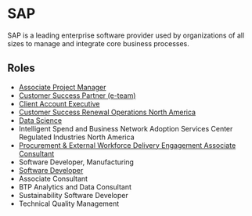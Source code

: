 # SAP

SAP is a leading enterprise software provider used by organizations of all sizes to manage and integrate core business processes.

## Roles

- [Associate Project Manager](../roles/2023_01_SAP_ASSOCIATE_PROJECT_MANAGER.md)
- [Customer Success Partner (e-team)](../roles/2023_01_SAP_CUSTOMER_SUCCESS_PARTNER_E_TEAM.MD)
- [Client Account Executive](../roles/2023_01_SAP_CLIENT_ACCOUNT_EXECUTIVE.md)
- [Customer Success Renewal Operations North America](../roles/2023_01_SAP_CUSTOMER_SUCCESS_RENEWAL_OPERATIONS_NORTH_AMERICA.md)
- [Data Science](../roles/2023_01_SAP_DATA_SCIENCE.md)
- Intelligent Spend and Business Network Adoption Services Center Regulated Industries North America
- [Procurement & External Workforce Delivery Engagement Associate Consultant](../roles/2023_01_SAP_PROCUREMENT_EXPTERNAL_WORKFORCE_DELIVERY_ENGAGEMENT_ASSOCIATE_CONSULTANT.md)
- Software Developer, Manufacturing
- [Software Developer](../roles/2023_01_SAP_SOFTWARE_DEVELOPER.md)
- Associate Consultant
- BTP Analytics and Data Consultant
- Sustainability Software Developer
- Technical Quality Management
